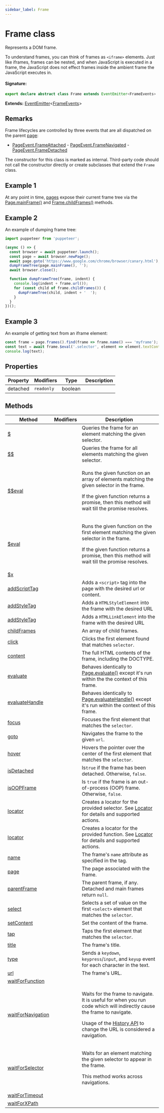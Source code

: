 ```yaml
---
sidebar_label: Frame
---
```


# Frame class

Represents a DOM frame.

To understand frames, you can think of frames as `<iframe>` elements. Just like iframes, frames can be nested, and when JavaScript is executed in a frame, the JavaScript does not effect frames inside the ambient frame the JavaScript executes in.

#### Signature:

```typescript
export declare abstract class Frame extends EventEmitter<FrameEvents>
```

**Extends:** [EventEmitter](./puppeteer.eventemitter.md)&lt;[FrameEvents](./puppeteer.frameevents.md)&gt;

## Remarks

Frame lifecycles are controlled by three events that are all dispatched on the parent [page](./puppeteer.frame.page.md):

- [PageEvent.FrameAttached](./puppeteer.pageevent.md) - [PageEvent.FrameNavigated](./puppeteer.pageevent.md) - [PageEvent.FrameDetached](./puppeteer.pageevent.md)

The constructor for this class is marked as internal. Third-party code should not call the constructor directly or create subclasses that extend the `Frame` class.

## Example 1

At any point in time, [pages](./puppeteer.page.md) expose their current frame tree via the [Page.mainFrame()](./puppeteer.page.mainframe.md) and [Frame.childFrames()](./puppeteer.frame.childframes.md) methods.

## Example 2

An example of dumping frame tree:

```ts
import puppeteer from 'puppeteer';

(async () => {
  const browser = await puppeteer.launch();
  const page = await browser.newPage();
  await page.goto('https://www.google.com/chrome/browser/canary.html');
  dumpFrameTree(page.mainFrame(), '');
  await browser.close();

  function dumpFrameTree(frame, indent) {
    console.log(indent + frame.url());
    for (const child of frame.childFrames()) {
      dumpFrameTree(child, indent + '  ');
    }
  }
})();
```

## Example 3

An example of getting text from an iframe element:

```ts
const frame = page.frames().find(frame => frame.name() === 'myframe');
const text = await frame.$eval('.selector', element => element.textContent);
console.log(text);
```

## Properties

| Property | Modifiers             | Type    | Description |
| -------- | --------------------- | ------- | ----------- |
| detached | <code>readonly</code> | boolean |             |

## Methods

| Method                                                      | Modifiers | Description                                                                                                                                                                                                                                                                |
| ----------------------------------------------------------- | --------- | -------------------------------------------------------------------------------------------------------------------------------------------------------------------------------------------------------------------------------------------------------------------------- |
| [$](./puppeteer.frame._.md)                                 |           | Queries the frame for an element matching the given selector.                                                                                                                                                                                                              |
| [$$](./puppeteer.frame.__.md)                               |           | Queries the frame for all elements matching the given selector.                                                                                                                                                                                                            |
| [$$eval](./puppeteer.frame.__eval.md)                       |           | <p>Runs the given function on an array of elements matching the given selector in the frame.</p><p>If the given function returns a promise, then this method will wait till the promise resolves.</p>                                                                      |
| [$eval](./puppeteer.frame._eval.md)                         |           | <p>Runs the given function on the first element matching the given selector in the frame.</p><p>If the given function returns a promise, then this method will wait till the promise resolves.</p>                                                                         |
| [$x](./puppeteer.frame._x.md)                               |           |                                                                                                                                                                                                                                                                            |
| [addScriptTag](./puppeteer.frame.addscripttag.md)           |           | Adds a <code>&lt;script&gt;</code> tag into the page with the desired url or content.                                                                                                                                                                                      |
| [addStyleTag](./puppeteer.frame.addstyletag.md)             |           | Adds a <code>HTMLStyleElement</code> into the frame with the desired URL                                                                                                                                                                                                   |
| [addStyleTag](./puppeteer.frame.addstyletag_1.md)           |           | Adds a <code>HTMLLinkElement</code> into the frame with the desired URL                                                                                                                                                                                                    |
| [childFrames](./puppeteer.frame.childframes.md)             |           | An array of child frames.                                                                                                                                                                                                                                                  |
| [click](./puppeteer.frame.click.md)                         |           | Clicks the first element found that matches <code>selector</code>.                                                                                                                                                                                                         |
| [content](./puppeteer.frame.content.md)                     |           | The full HTML contents of the frame, including the DOCTYPE.                                                                                                                                                                                                                |
| [evaluate](./puppeteer.frame.evaluate.md)                   |           | Behaves identically to [Page.evaluate()](./puppeteer.page.evaluate.md) except it's run within the the context of this frame.                                                                                                                                               |
| [evaluateHandle](./puppeteer.frame.evaluatehandle.md)       |           | Behaves identically to [Page.evaluateHandle()](./puppeteer.page.evaluatehandle.md) except it's run within the context of this frame.                                                                                                                                       |
| [focus](./puppeteer.frame.focus.md)                         |           | Focuses the first element that matches the <code>selector</code>.                                                                                                                                                                                                          |
| [goto](./puppeteer.frame.goto.md)                           |           | Navigates the frame to the given <code>url</code>.                                                                                                                                                                                                                         |
| [hover](./puppeteer.frame.hover.md)                         |           | Hovers the pointer over the center of the first element that matches the <code>selector</code>.                                                                                                                                                                            |
| [isDetached](./puppeteer.frame.isdetached.md)               |           | Is<code>true</code> if the frame has been detached. Otherwise, <code>false</code>.                                                                                                                                                                                         |
| [isOOPFrame](./puppeteer.frame.isoopframe.md)               |           | Is <code>true</code> if the frame is an out-of-process (OOP) frame. Otherwise, <code>false</code>.                                                                                                                                                                         |
| [locator](./puppeteer.frame.locator.md)                     |           | Creates a locator for the provided selector. See [Locator](./puppeteer.locator.md) for details and supported actions.                                                                                                                                                      |
| [locator](./puppeteer.frame.locator_1.md)                   |           | Creates a locator for the provided function. See [Locator](./puppeteer.locator.md) for details and supported actions.                                                                                                                                                      |
| [name](./puppeteer.frame.name.md)                           |           | The frame's <code>name</code> attribute as specified in the tag.                                                                                                                                                                                                           |
| [page](./puppeteer.frame.page.md)                           |           | The page associated with the frame.                                                                                                                                                                                                                                        |
| [parentFrame](./puppeteer.frame.parentframe.md)             |           | The parent frame, if any. Detached and main frames return <code>null</code>.                                                                                                                                                                                               |
| [select](./puppeteer.frame.select.md)                       |           | Selects a set of value on the first <code>&lt;select&gt;</code> element that matches the <code>selector</code>.                                                                                                                                                            |
| [setContent](./puppeteer.frame.setcontent.md)               |           | Set the content of the frame.                                                                                                                                                                                                                                              |
| [tap](./puppeteer.frame.tap.md)                             |           | Taps the first element that matches the <code>selector</code>.                                                                                                                                                                                                             |
| [title](./puppeteer.frame.title.md)                         |           | The frame's title.                                                                                                                                                                                                                                                         |
| [type](./puppeteer.frame.type.md)                           |           | Sends a <code>keydown</code>, <code>keypress</code>/<code>input</code>, and <code>keyup</code> event for each character in the text.                                                                                                                                       |
| [url](./puppeteer.frame.url.md)                             |           | The frame's URL.                                                                                                                                                                                                                                                           |
| [waitForFunction](./puppeteer.frame.waitforfunction.md)     |           |                                                                                                                                                                                                                                                                            |
| [waitForNavigation](./puppeteer.frame.waitfornavigation.md) |           | <p>Waits for the frame to navigate. It is useful for when you run code which will indirectly cause the frame to navigate.</p><p>Usage of the [History API](https://developer.mozilla.org/en-US/docs/Web/API/History_API) to change the URL is considered a navigation.</p> |
| [waitForSelector](./puppeteer.frame.waitforselector.md)     |           | <p>Waits for an element matching the given selector to appear in the frame.</p><p>This method works across navigations.</p>                                                                                                                                                |
| [waitForTimeout](./puppeteer.frame.waitfortimeout.md)       |           |                                                                                                                                                                                                                                                                            |
| [waitForXPath](./puppeteer.frame.waitforxpath.md)           |           |                                                                                                                                                                                                                                                                            |

